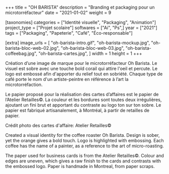 +++
title = "OH BARISTA"
description = "Branding et packaging pour un microtorréfacteur"
date = "2021-01-02"
weight = 9

[taxonomies]
categories = ["Identité visuelle", "Packaging", "Animation"]
project_type = ["Projet scolaire"]
softwares = ["Ai", "Ps",]
year = ["2021"]
tags = ["Packaging", "Papeterie", "Café", "Éco-responsable"]

[extra]
image_urls = [
    "oh-barista-intro.gif",
    "oh-barista-mockup.jpg",
    "oh-barista-bloc-web-02.jpg",
    "oh-barista-bloc-web-03.jpg",
    "oh-barista-coffeebag.jpg",
    "oh-barista-cartes.jpg",
]
width = 1
height = 1
+++

Création d’une image de marque pour le microtorréfacteur Oh Barista. Le visuel est sobre avec une touche bold corail qui attire l'oeil et percute. Le logo est embossé afin d'apporter du relief tout en sobriété. Chaque type de café porte le nom d'un artiste-peintre en référence à l’art la microtorréfaction.

Le papier proposé pour la réalisation des cartes d’affaires est le papier de l’Atelier Retailles©. La couleur et les bordures sont toutes deux irrégulières, ajoutant un fini brut et apportant du contraste au logo ton sur ton sobre. Le papier est fabriqué artisanalement, à Montréal, à partir de retailles de papier.

Crédit photo des cartes d'affaire: Atelier Retailles©

Created a visual identity for the coffee roaster Oh Barista. Design is sober, yet the orange gives a bold touch. Logo is highlighted with embossing. Each coffee has the name of a painter, as a reference to the art of micro-roasting.

The paper used for business cards is from the Atelier Retailles©. Colour and edges are uneven, which gives a raw finish to the cards and contrasts with the embossed logo. Paper is handmade in Montreal, from paper scraps.


